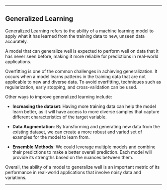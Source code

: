 
---

## Generalized Learning

Generalized Learning refers to the ability of a machine learning model to apply what it has learned from the training data to new, unseen data accurately.

A model that can generalize well is expected to perform well on data that it has never seen before, making it more reliable for predictions in real-world applications.

Overfitting is one of the common challenges in achieving generalization. It occurs when a model learns patterns in the training data that are not applicable to new and diverse data. To avoid overfitting, techniques such as regularization, early stopping, and cross-validation can be used.

Other ways to improve generalized learning include:

*   **Increasing the dataset**: Having more training data can help the model learn better, as it will have access to more diverse samples that capture different characteristics of the target variable.
    
*   **Data Augmentation**: By transforming and generating new data from the existing dataset, we can create a more robust and varied set of examples for the model to learn from.
    
*   **Ensemble Methods**: We could leverage multiple models and combine their predictions to make a better overall prediction. Each model will provide its strengths based on the nuances between them.
    

Overall, the ability of a model to generalize well is an important metric of its performance in real-world applications that involve noisy data and variations.

---
